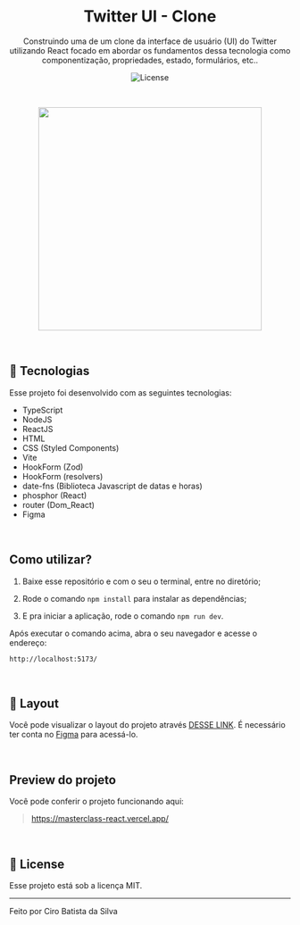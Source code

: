 <h1 align="center"> Twitter UI - Clone </h1>

<p align="center">
Construindo uma de um clone da interface de usuário (UI) do Twitter utilizando React focado em abordar os fundamentos dessa tecnologia como componentização, propriedades, estado, formulários, etc.. <br/>
</p>

<p align="center">
  <img alt="License" src="https://img.shields.io/static/v1?label=license&message=MIT&color=49AA26&labelColor=000000">
</p>

<br>

<p align="center">
  <img width="400" src="https://user-images.githubusercontent.com/2254731/219364698-e4281309-b996-4de9-8aa7-8db5df9370ba.png" />
</p>

<br>

## 🚀 Tecnologias

Esse projeto foi desenvolvido com as seguintes tecnologias:

- TypeScript
- NodeJS
- ReactJS
- HTML
- CSS (Styled Components)
- Vite
- HookForm (Zod)
- HookForm (resolvers)
- date-fns (Biblioteca Javascript de datas e horas)
- phosphor (React)
- router (Dom_React)
- Figma

<br>

## Como utilizar?

1. Baixe esse repositório e com o seu o terminal, entre no diretório;

2. Rode o comando `npm install` para instalar as dependências;

3. E pra iniciar a aplicação, rode o comando `npm run dev`.

Após executar o comando acima, abra o seu navegador e acesse o endereço:

`http://localhost:5173/`

<br>

## 🔖 Layout

Você pode visualizar o layout do projeto através [DESSE LINK](https://www.figma.com/community/file/1202694130789327431). É necessário ter conta no [Figma](https://figma.com) para acessá-lo.

<br/>

## Preview do projeto

Você pode conferir o projeto funcionando aqui:

> https://masterclass-react.vercel.app/

<br/>

## 📝 License

Esse projeto está sob a licença MIT.

---

Feito por Ciro Batista da Silva
